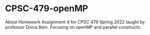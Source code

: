 # CPSC-479-openMP
About Homework Assignment 4 for CPSC 479 Spring 2022 taught by professor Doina Bein. Focusing on openMP and parallel constructs.
